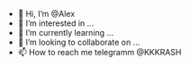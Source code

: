 - 👋 Hi, I’m @Alex
- 👀 I’m interested in ...
- 🌱 I’m currently learning ...
- 💞️ I’m looking to collaborate on ...
- 📫 How to reach me telegramm @KKKRASH

<!---
Muravyov/Muravyov is a ✨ special ✨ repository because its `README.md` (this file) appears on your GitHub profile.
You can click the Preview link to take a look at your changes.
--->
